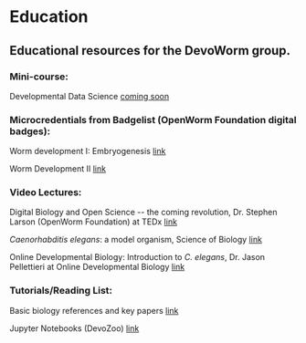 # Education

## Educational resources for the DevoWorm group.  

### Mini-course:

Developmental Data Science   [coming soon]()  

### Microcredentials from Badgelist (OpenWorm Foundation digital badges):  

Worm development I: Embryogenesis   [link](https://www.badgelist.com/OpenWorm/Worm-Development-I-Embryogenesis)   

Worm Development II   [link](https://www.badgelist.com/OpenWorm/Worm-Development-II-Larval-Development)  

### Video Lectures:

Digital Biology and Open Science -- the coming revolution, Dr. Stephen Larson (OpenWorm Foundation) at TEDx  [link](https://www.youtube.com/watch?v=EKopW86CCJo)  

_Caenorhabditis elegans_: a model organism, Science of Biology  [link](https://www.youtube.com/watch?v=JmIWEkbCEd0)  

Online Developmental Biology: Introduction to _C. elegans_, Dr. Jason Pellettieri at Online Developmental Biology  [link](https://www.youtube.com/channel/UCsBEiPyjWjev4OE4t-Y_7WQ/about)  

### Tutorials/Reading List:  

Basic biology references and key papers   [link](https://github.com/devoworm/devoworm.github.io/blob/master/Basic-C.%20elegans-Biology-References.md)  

Jupyter Notebooks (DevoZoo)   [link](https://devoworm.github.io/)  
